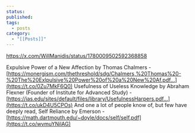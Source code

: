 ```yaml
---
status: 
published: 
tags:
  - posts
category:
  - "[[Posts]]"
---
```

https://x.com/WillManidis/status/1780009502592368858

Expulsive Power of a New Affection by Thomas Chalmers - [https://monergism.com/thethreshold/sdg/Chalmers,%20Thomas%20-%20The%20Exlpulsive%20Power%20of%20a%20New%20Af.pdf…](https://t.co/0Zu7MkF6Q0) Usefulness of Useless Knowledge by Abraham Flexner (Founder of Institute for Advanced Study) - [https://ias.edu/sites/default/files/library/UsefulnessHarpers.pdf…](https://t.co/ukD4U5CPOs) And one a lot of people know of, but few have deeply read, Self Reliance by Emerson - [https://math.dartmouth.edu/~doyle/docs/self/self.pdf](https://t.co/wvmuYNilAG)


